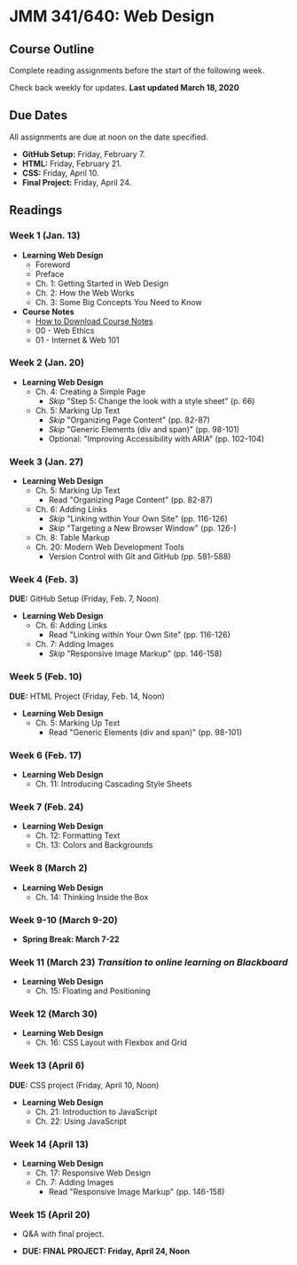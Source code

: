 # JMM 341/640: Web Design
## Course Outline

Complete reading assignments before the start of the following week.

Check back weekly for updates. **Last updated March 18, 2020**

## Due Dates

All assignments are due at noon on the date specified.

- **GitHub Setup:** Friday, February 7.
- **HTML:** Friday, February 21.
- **CSS:** Friday, April 10.
- **Final Project:** Friday, April 24.


## Readings

### Week 1 (Jan. 13)

- **Learning Web Design**
  - Foreword
  - Preface
  - Ch. 1: Getting Started in Web Design
  - Ch. 2: How the Web Works
  - Ch. 3: Some Big Concepts You Need to Know
- **Course Notes**
  - [How to Download Course Notes](https://github.com/umiami-web-design/course-notes)
  - 00 - Web Ethics
  - 01 - Internet & Web 101


### Week 2 (Jan. 20)

- **Learning Web Design**
  - Ch. 4: Creating a Simple Page
    - *Skip* "Step 5: Change the look with a style sheet" (p. 66)
  - Ch. 5: Marking Up Text
    - *Skip* "Organizing Page Content" (pp. 82-87)
    - *Skip* "Generic Elements (div and span)" (pp. 98-101)
    - Optional: "Improving Accessibility with ARIA" (pp. 102-104)


### Week 3 (Jan. 27)

- **Learning Web Design**
  - Ch. 5: Marking Up Text
    - Read "Organizing Page Content" (pp. 82-87)
  - Ch. 6: Adding Links
    - *Skip* "Linking within Your Own Site" (pp. 116-126)
    - *Skip* "Targeting a New Browser Window" (pp. 126-)
  - Ch. 8: Table Markup
  - Ch. 20: Modern Web Development Tools
    - Version Control with Git and GitHub (pp. 581-588)


### Week 4 (Feb. 3)

**DUE:** GitHub Setup (Friday, Feb. 7, Noon)

- **Learning Web Design**
  - Ch. 6: Adding Links
    - Read "Linking within Your Own Site" (pp. 116-126)
  - Ch. 7: Adding Images
    - *Skip* "Responsive Image Markup" (pp. 146-158)


### Week 5 (Feb. 10)

**DUE:** HTML Project (Friday, Feb. 14, Noon)

- **Learning Web Design**
  - Ch. 5: Marking Up Text
    - Read "Generic Elements (div and span)" (pp. 98-101)


### Week 6 (Feb. 17)

- **Learning Web Design**
  - Ch. 11: Introducing Cascading Style Sheets


### Week 7 (Feb. 24)

- **Learning Web Design**
  - Ch. 12: Formatting Text
  - Ch. 13: Colors and Backgrounds


### Week 8 (March 2)

- **Learning Web Design**
  - Ch. 14: Thinking Inside the Box


### Week 9-10 (March 9-20)

- **Spring Break: March 7-22**


### Week 11 (March 23) *Transition to online learning on Blackboard*

- **Learning Web Design**
  - Ch. 15: Floating and Positioning


### Week 12 (March 30)

- **Learning Web Design**
  - Ch. 16: CSS Layout with Flexbox and Grid


### Week 13 (April 6)

**DUE:** CSS project (Friday, April 10, Noon)

- **Learning Web Design**
  - Ch. 21: Introduction to JavaScript
  - Ch. 22: Using JavaScript

### Week 14 (April 13)

- **Learning Web Design**
  - Ch. 17: Responsive Web Design
  - Ch. 7: Adding Images
    - Read "Responsive Image Markup" (pp. 146-158)


### Week 15 (April 20)

- Q&A with final project.

- **DUE: FINAL PROJECT: Friday, April 24, Noon**
